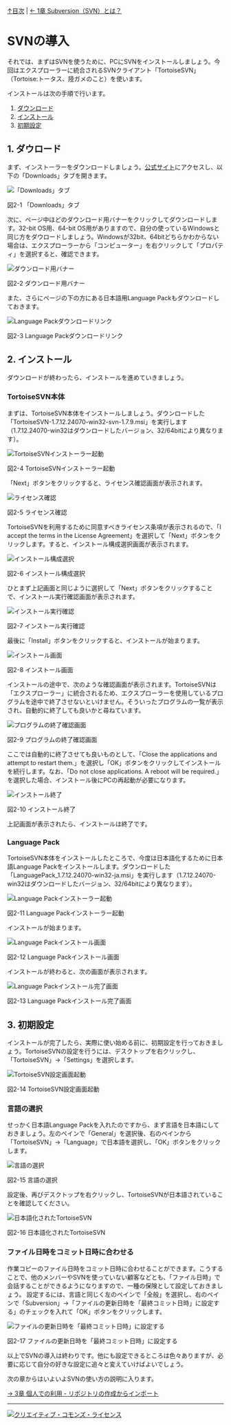 [↑目次](README.md "目次") | [← 1章 Subversion（SVN）とは？](1.what-is-svn.md "Subversion（SVN）とは？")

# SVNの導入

それでは、まずはSVNを使うために、PCにSVNをインストールしましょう。今回はエクスプローラーに統合されるSVNクライアント「TortoiseSVN」（Tortoise:トータス、陸ガメのこと）を使います。

インストールは次の手順で行います。

1. [ダウンロード](#download)
1. [インストール](#install)
1. [初期設定](#initialize)

## <a name="download"></a>1. ダウロード

まず、インストーラーをダウンロードしましょう。[公式サイト](http://tortoisesvn.net/)にアクセスし、以下の「Downloads」タブを開きます。

![「Downloads」タブ](images/chapter-2-1.jpg)

図2-1 「Downloads」タブ

次に、ページ中ほどのダウンロード用バナーをクリックしてダウンロードします。32-bit OS用、64-bit OS用がありますので、自分の使っているWindowsと同じ方をダウロードしましょう。Windowsが32bit、64bitどちらかわからない場合は、エクスプローラーから「コンピューター」を右クリックして「プロパティ」を選択すると、確認できます。

![ダウンロード用バナー](images/chapter-2-2.jpg)

図2-2 ダウンロード用バナー

また、さらにページの下の方にある日本語用Language Packもダウンロードしておきます。

![Language Packダウンロードリンク](images/chapter-2-3.jpg)

図2-3 Language Packダウンロードリンク

## <a name="install"></a>2. インストール

ダウンロードが終わったら、インストールを進めていきましょう。

### TortoiseSVN本体

まずは、TortoiseSVN本体をインストールしましょう。ダウンロードした「TortoiseSVN-1.7.12.24070-win32-svn-1.7.9.msi」を実行します（1.7.12.24070-win32はダウンロードしたバージョン、32/64bitにより異なります）。

![TortoiseSVNインストーラー起動](images/chapter-2-4.jpg)

図2-4 TortoiseSVNインストーラー起動

「Next」ボタンをクリックすると、ライセンス確認画面が表示されます。

![ライセンス確認](images/chapter-2-5.jpg)

図2-5 ライセンス確認

TortoiseSVNを利用するために同意すべきライセンス条項が表示されるので、「I accept the terms in the License Agreement」を選択して「Next」ボタンをクリックします。すると、インストール構成選択画面が表示されます。

![インストール構成選択](images/chapter-2-6.jpg)

図2-6 インストール構成選択

ひとまず上記画面と同じように選択して「Next」ボタンをクリックすることで、インストール実行確認画面が表示されます。


![インストール実行確認](images/chapter-2-7.jpg)

図2-7 インストール実行確認

最後に「Install」ボタンをクリックすると、インストールが始まります。

![インストール画面](images/chapter-2-8.jpg)

図2-8 インストール画面

インストールの途中で、次のような確認画面が表示されます。TortoiseSVNは「エクスプローラー」に統合されるため、エクスプローラーを使用しているプログラムを途中で終了させないといけません。そういったプログラムの一覧が表示され、自動的に終了しても良いかと尋ねています。

![プログラムの終了確認画面](images/chapter-2-9.jpg)

図2-9 プログラムの終了確認画面

ここでは自動的に終了させても良いものとして、「Close the applications and attempt to restart them.」を選択し「OK」ボタンをクリックしてインストールを続行します。なお、「Do not close applications. A reboot will be required.」を選択した場合、インストール後にPCの再起動が必要になります。

![インストール終了](images/chapter-2-10.jpg)

図2-10 インストール終了

上記画面が表示されたら、インストールは終了です。

### Language Pack

TortoiseSVN本体をインストールしたところで、今度は日本語化するために日本語Language Packをインストールします。ダウンロードした「LanguagePack_1.7.12.24070-win32-ja.msi」を実行します（1.7.12.24070-win32はダウンロードしたバージョン、32/64bitにより異なります）。

![Language Packインストーラー起動](images/chapter-2-11.jpg)

図2-11 Language Packインストーラー起動

インストールが始まります。

![Language Packインストール画面](images/chapter-2-12.jpg)

図2-12 Language Packインストール画面

インストールが終わると、次の画面が表示されます。

![Language Packインストール完了画面](images/chapter-2-13.jpg)

図2-13 Language Packインストール完了画面

## <a name="initialize"></a>3. 初期設定

インストールが完了したら、実際に使い始める前に、初期設定を行っておきましょう。TortoiseSVNの設定を行うには、デスクトップを右クリックし、「TortoiseSVN」→「Settings」を選択します。

![TortoiseSVN設定画面起動](images/chapter-2-14.jpg)

図2-14 TortoiseSVN設定画面起動

### 言語の選択

せっかく日本語Language Packを入れたのですから、まず言語を日本語にしておきましょう。左のペインで「General」を選択後、右のペインから「TortoiseSVN」→「Language」で日本語を選択し、「OK」ボタンをクリックします。

![言語の選択](images/chapter-2-15.jpg)

図2-15 言語の選択

設定後、再びデスクトップを右クリックし、TortoiseSVNが日本語されていることを確認してください。

![日本語化されたTortoiseSVN](images/chapter-2-16.jpg)

図2-16 日本語化されたTortoiseSVN

### ファイル日時をコミット日時に合わせる

作業コピーのファイル日時をコミット日時に合わせることができます。こうすることで、他のメンバーやSVNを使っていない顧客などとも、「ファイル日時」で会話することができるようになりますので、一種の保険として設定しておきましょう。
設定するには、言語と同じく左のペインで「全般」を選択し、右のペインで「Subversion」→「ファイルの更新日時を「最終コミット日時」に設定する」のチェックを入れて「OK」ボタンをクリックします。

![ファイルの更新日時を「最終コミット日時」に設定する](images/chapter-2-17.jpg)

図2-17 ファイルの更新日時を「最終コミット日時」に設定する


以上でSVNの導入は終わりです。他にも設定できるところは色々ありますが、必要に応じて自分の好きな設定に追々と変えていけばよいでしょう。

次の章からはいよいよSVNの使い方の説明に入ります。

[→ 3章 個人での利用 - リポジトリの作成からインポート](3.personal-use-1.md "個人での利用 - リポジトリの作成からインポート")

----------

<a rel="license" href="http://creativecommons.org/licenses/by-sa/3.0/deed.ja"><img alt="クリエイティブ・コモンズ・ライセンス" style="border-width:0" src="http://i.creativecommons.org/l/by-sa/3.0/88x31.png" /></a>